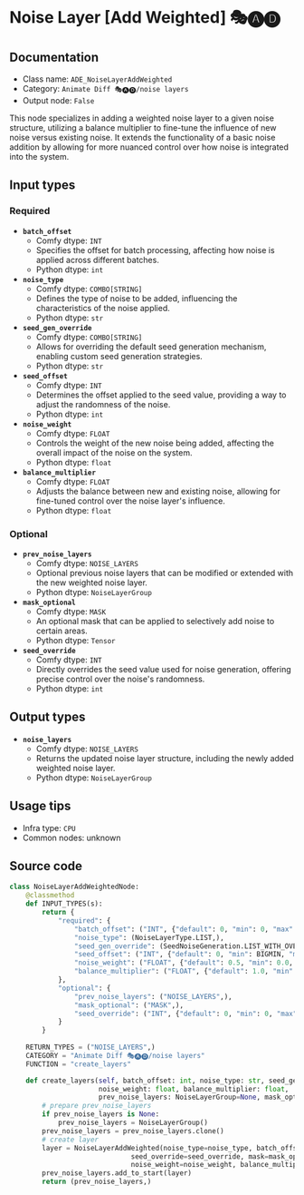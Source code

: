 # Noise Layer [Add Weighted] 🎭🅐🅓
## Documentation
- Class name: `ADE_NoiseLayerAddWeighted`
- Category: `Animate Diff 🎭🅐🅓/noise layers`
- Output node: `False`

This node specializes in adding a weighted noise layer to a given noise structure, utilizing a balance multiplier to fine-tune the influence of new noise versus existing noise. It extends the functionality of a basic noise addition by allowing for more nuanced control over how noise is integrated into the system.
## Input types
### Required
- **`batch_offset`**
    - Comfy dtype: `INT`
    - Specifies the offset for batch processing, affecting how noise is applied across different batches.
    - Python dtype: `int`
- **`noise_type`**
    - Comfy dtype: `COMBO[STRING]`
    - Defines the type of noise to be added, influencing the characteristics of the noise applied.
    - Python dtype: `str`
- **`seed_gen_override`**
    - Comfy dtype: `COMBO[STRING]`
    - Allows for overriding the default seed generation mechanism, enabling custom seed generation strategies.
    - Python dtype: `str`
- **`seed_offset`**
    - Comfy dtype: `INT`
    - Determines the offset applied to the seed value, providing a way to adjust the randomness of the noise.
    - Python dtype: `int`
- **`noise_weight`**
    - Comfy dtype: `FLOAT`
    - Controls the weight of the new noise being added, affecting the overall impact of the noise on the system.
    - Python dtype: `float`
- **`balance_multiplier`**
    - Comfy dtype: `FLOAT`
    - Adjusts the balance between new and existing noise, allowing for fine-tuned control over the noise layer's influence.
    - Python dtype: `float`
### Optional
- **`prev_noise_layers`**
    - Comfy dtype: `NOISE_LAYERS`
    - Optional previous noise layers that can be modified or extended with the new weighted noise layer.
    - Python dtype: `NoiseLayerGroup`
- **`mask_optional`**
    - Comfy dtype: `MASK`
    - An optional mask that can be applied to selectively add noise to certain areas.
    - Python dtype: `Tensor`
- **`seed_override`**
    - Comfy dtype: `INT`
    - Directly overrides the seed value used for noise generation, offering precise control over the noise's randomness.
    - Python dtype: `int`
## Output types
- **`noise_layers`**
    - Comfy dtype: `NOISE_LAYERS`
    - Returns the updated noise layer structure, including the newly added weighted noise layer.
    - Python dtype: `NoiseLayerGroup`
## Usage tips
- Infra type: `CPU`
- Common nodes: unknown


## Source code
```python
class NoiseLayerAddWeightedNode:
    @classmethod
    def INPUT_TYPES(s):
        return {
            "required": {
                "batch_offset": ("INT", {"default": 0, "min": 0, "max": BIGMAX}),
                "noise_type": (NoiseLayerType.LIST,),
                "seed_gen_override": (SeedNoiseGeneration.LIST_WITH_OVERRIDE,),
                "seed_offset": ("INT", {"default": 0, "min": BIGMIN, "max": BIGMAX}),
                "noise_weight": ("FLOAT", {"default": 0.5, "min": 0.0, "max": 10.0, "step": 0.001}),
                "balance_multiplier": ("FLOAT", {"default": 1.0, "min": 0.0, "step": 0.001}),
            },
            "optional": {
                "prev_noise_layers": ("NOISE_LAYERS",),
                "mask_optional": ("MASK",),
                "seed_override": ("INT", {"default": 0, "min": 0, "max": 0xffffffffffffffff, "forceInput": True}),
            }
        }
    
    RETURN_TYPES = ("NOISE_LAYERS",)
    CATEGORY = "Animate Diff 🎭🅐🅓/noise layers"
    FUNCTION = "create_layers"

    def create_layers(self, batch_offset: int, noise_type: str, seed_gen_override: str, seed_offset: int,
                      noise_weight: float, balance_multiplier: float,
                      prev_noise_layers: NoiseLayerGroup=None, mask_optional: Tensor=None, seed_override: int=None,):
        # prepare prev_noise_layers
        if prev_noise_layers is None:
            prev_noise_layers = NoiseLayerGroup()
        prev_noise_layers = prev_noise_layers.clone()
        # create layer
        layer = NoiseLayerAddWeighted(noise_type=noise_type, batch_offset=batch_offset, seed_gen_override=seed_gen_override, seed_offset=seed_offset,
                              seed_override=seed_override, mask=mask_optional,
                              noise_weight=noise_weight, balance_multiplier=balance_multiplier)
        prev_noise_layers.add_to_start(layer)
        return (prev_noise_layers,)

```
